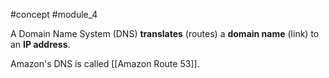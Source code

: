 #concept #module_4

A Domain Name System (DNS) **translates** (routes) a **domain name** (link) to an **IP address**.

Amazon's DNS is called [[Amazon Route 53]].
